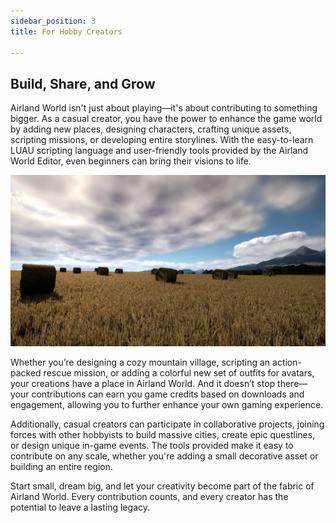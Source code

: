 ```yaml
---
sidebar_position: 3
title: For Hobby Creators

---
```


## Build, Share, and Grow

Airland World isn't just about playing—it's about contributing to something bigger. As a casual creator, you have the power to enhance the game world by adding new places, designing characters, crafting unique assets, scripting missions, or developing entire storylines. With the easy-to-learn LUAU scripting language and user-friendly tools provided by the Airland World Editor, even beginners can bring their visions to life.

![Image](../../../img/field.jpg)

Whether you’re designing a cozy mountain village, scripting an action-packed rescue mission, or adding a colorful new set of outfits for avatars, your creations have a place in Airland World. And it doesn’t stop there—your contributions can earn you game credits based on downloads and engagement, allowing you to further enhance your own gaming experience.

Additionally, casual creators can participate in collaborative projects, joining forces with other hobbyists to build massive cities, create epic questlines, or design unique in-game events. The tools provided make it easy to contribute on any scale, whether you're adding a small decorative asset or building an entire region.

Start small, dream big, and let your creativity become part of the fabric of Airland World. Every contribution counts, and every creator has the potential to leave a lasting legacy.
